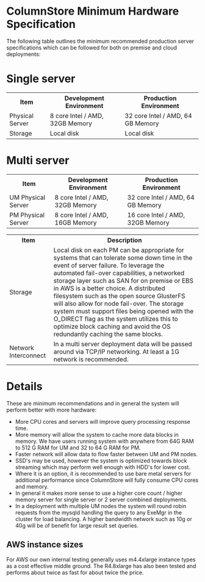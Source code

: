 # ColumnStore Minimum Hardware Specification

The following table outlines the minimum recommended production server specifications which can be followed for both on premise and cloud deployments:

# Single server

<table><tbody><tr><th>Item</th><th>Development Environment</th><th>Production Environment</th></tr>
<tr><td>Physical Server</td><td>8 core Intel / AMD, 32GB Memory</td><td>32 core Intel / AMD, 64 GB Memory</td></tr>
<tr><td>Storage</td><td>Local disk</td><td>Local disk</td></tr>
</tbody></table>

# Multi server

<table><tbody><tr><th>Item</th><th>Development Environment</th><th>Production Environment</th></tr>
<tr><td>UM Physical Server</td><td>8 core Intel / AMD, 32GB Memory</td><td>32 core Intel / AMD, 64 GB Memory</td></tr>
<tr><td>PM Physical Server</td><td>8 core Intel / AMD, 16GB Memory</td><td>16 core Intel / AMD, 32GB Memory</td></tr>
</tbody></table>

<table><tbody><tr><th>Item</th><th>Description</th></tr>
<tr><td>Storage</td><td>Local disk on each PM can be appropriate for systems that can tolerate some down time in the event of server failure. To leverage the automated fail-over capabilities, a networked storage layer such as SAN for on premise or EBS in AWS is a better choice. A distributed filesystem such as the open source GlusterFS will also allow for node fail-over. The storage system must support files being opened with the O_DIRECT flag as the system utilizes this to optimize block caching and avoid the OS redundantly caching the same blocks.</td></tr>
<tr><td>Network Interconnect</td><td>In a multi server deployment data will be passed around via TCP/IP networking. At least a 1G network is recommended.</td></tr>
</tbody></table>

# Details

These are minimum recommendations and in general the system will perform better with more hardware:

- More CPU cores and servers will improve query processing response time.
- More memory will allow the system to cache more data blocks in memory. We have users running system with anywhere from 64G RAM to 512 G RAM for UM and 32 to 64 G RAM for PM.
- Faster network will allow data to flow faster between UM and PM nodes.
- SSD's may be used, however the system is optimized towards block streaming which may perform well enough with HDD's for lower cost.
- Where it is an option, it is recommended to use bare metal servers for additional performance since ColumnStore will fully consume CPU cores and memory.
- In general it makes more sense to use a higher core count / higher memory server for single server or 2 server combined deployments.
- In a deployment with multiple UM nodes the system will round robin requests from the mysqld handling the query to any ExeMgr in the cluster for load balancing. A higher bandwidth network such as 10g or 40g will be of benefit for large result set queries.

## AWS instance sizes

For AWS our own internal testing generally uses m4.4xlarge instance types as a cost effective middle ground. The R4.8xlarge has also been tested and performs about twice as fast for about twice the price.